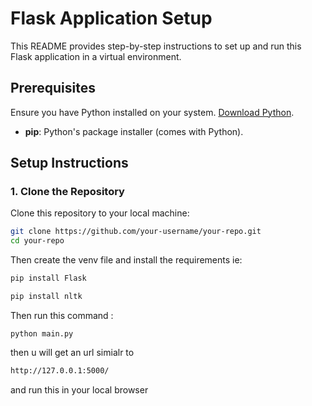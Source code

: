 # Flask Application Setup

This README provides step-by-step instructions to set up and run this Flask application in a virtual environment.

## Prerequisites

Ensure you have Python installed on your system. [Download Python](https://www.python.org/downloads/).
- **pip**: Python's package installer (comes with Python).

## Setup Instructions

### 1. Clone the Repository

Clone this repository to your local machine:

```bash
git clone https://github.com/your-username/your-repo.git
cd your-repo
```
Then create the venv file and install the requirements ie:
```bash
pip install Flask
```
```bash
pip install nltk
```
Then run this command :
```
python main.py
```
then u will get an url simialr to 
```bash
http://127.0.0.1:5000/
```
and run this in your local browser
